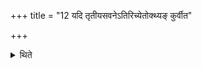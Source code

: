 +++
title = "12 यदि तृतीयसवनेऽतिरिच्येतोक्थ्यङ् कुर्वीत"

+++

<details><summary>थिते</summary>

यदि तृतीयसवनेऽतिरिच्येतोक्थ्यं कुर्वीत १२
</details>

